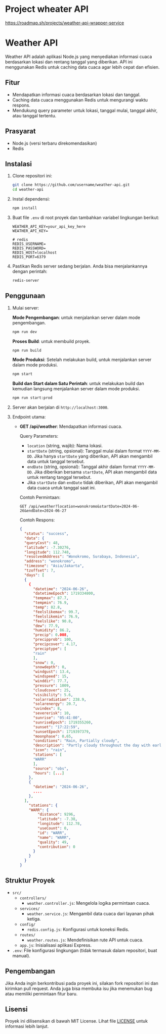 # Project wheater API
https://roadmap.sh/projects/weather-api-wrapper-service

# Weather API

Weather API adalah aplikasi Node.js yang menyediakan informasi cuaca berdasarkan lokasi dan rentang tanggal yang diberikan. API ini menggunakan Redis untuk caching data cuaca agar lebih cepat dan efisien.

## Fitur

- Mendapatkan informasi cuaca berdasarkan lokasi dan tanggal.
- Caching data cuaca menggunakan Redis untuk mengurangi waktu respons.
- Mendukung query parameter untuk lokasi, tanggal mulai, tanggal akhir, atau tanggal tertentu.

## Prasyarat

- Node.js (versi terbaru direkomendasikan)
- Redis

## Instalasi

1. Clone repositori ini:

    ```bash
    git clone https://github.com/username/weather-api.git
    cd weather-api
    ```

2. Instal dependensi:

    ```bash
    npm install
    ```

3. Buat file `.env` di root proyek dan tambahkan variabel lingkungan berikut:

    ```plaintext
    WEATHER_API_KEY=your_api_key_here
    WEATHER_API_KEY=
    
    # redis
    REDIS_USERNAME=
    REDIS_PASSWORD=
    REDIS_HOST=localhost
    REDIS_PORT=6379
    ```

4. Pastikan Redis server sedang berjalan. Anda bisa menjalankannya dengan perintah:

    ```bash
    redis-server
    ```

## Penggunaan

1. Mulai server:

    **Mode Pengembangan**: untuk menjalankan server dalam mode pengembangan.

    ```bash
    npm run dev
    ```

    **Proses Build**: untuk membuild proyek.

      ```bash
      npm run build
      ```

    **Mode Produksi**: Setelah melakukan build, untuk menjalankan server dalam mode produksi.

      ```bash
      npm start
      ```

    **Build dan Start dalam Satu Perintah**: untuk melakukan build dan kemudian langsung menjalankan server dalam mode produksi.

      ```bash
      npm run start:prod
      ```

2. Server akan berjalan di `http://localhost:3000`.

3. Endpoint utama:

    - **GET /api/weather**: Mendapatkan informasi cuaca.

        Query Parameters:
        - `location` (string, wajib): Nama lokasi.
        - `startDate` (string, opsional): Tanggal mulai dalam format `YYYY-MM-DD`. Jika hanya `startDate` yang diberikan, API akan mengambil data untuk tanggal tersebut.
        - `endDate` (string, opsional): Tanggal akhir dalam format `YYYY-MM-DD`. Jika diberikan bersama `startDate`, API akan mengambil data untuk rentang tanggal tersebut.
        - Jika `startDate` dan `endDate` tidak diberikan, API akan mengambil data cuaca untuk tanggal saat ini.

        Contoh Permintaan:

        ```http
        GET /api/weather?location=wonokromo&startDate=2024-06-26&endDate=2024-06-27
        ```

        Contoh Respons:

        ```json
        {
          "status": "success",
          "data": {
          "queryCost": 48,
          "latitude": -7.30276,
          "longitude": 112.748,
          "resolvedAddress": "Wonokromo, Surabaya, Indonesia",
          "address": "wonokromo",
          "timezone": "Asia/Jakarta",
          "tzoffset": 7,
          "days": [
          {
            {
              "datetime": "2024-06-26",
              "datetimeEpoch": 1719334800,
              "tempmax": 87.7,
              "tempmin": 76.9,
              "temp": 82.8,
              "feelslikemax": 99.7,
              "feelslikemin": 76.9,
              "feelslike": 90.8,
              "dew": 77.9,
              "humidity": 86.2,
              "precip": 0.008,
              "precipprob": 100,
              "precipcover": 4.17,
              "preciptype": [
              "rain"
              ],
              "snow": 0,
              "snowdepth": 0,
              "windgust": 13.4,
              "windspeed": 15,
              "winddir": 77.7,
              "pressure": 1009,
              "cloudcover": 25,
              "visibility": 5.6,
              "solarradiation": 238.9,
              "solarenergy": 20.7,
              "uvindex": 8,
              "severerisk": 10,
              "sunrise": "05:41:00",
              "sunriseEpoch": 1719355260,
              "sunset": "17:22:59",
              "sunsetEpoch": 1719397379,
              "moonphase": 0.65,
              "conditions": "Rain, Partially cloudy",
              "description": "Partly cloudy throughout the day with early morning rain.",
              "icon": "rain",
              "stations": [
              "WARR"
              ],
              "source": "obs",
              "hours": [...]
            },
            {
              "datetime": "2024-06-26",
              ....
            },
          ],
            "stations": {
            "WARR": {
                "distance": 9296,
                "latitude": -7.38,
                "longitude": 112.78,
                "useCount": 0,
                "id": "WARR",
                "name": "WARR",
                "quality": 49,
                "contribution": 0
              }
            }
          }
        }
        ```

## Struktur Proyek

- `src/`
  - `controllers/`
    - `weather.controller.js`: Mengelola logika permintaan cuaca.
  - `services/`
    - `weather.service.js`: Mengambil data cuaca dari layanan pihak ketiga.
  - `config/`
    - `redis.config.js`: Konfigurasi untuk koneksi Redis.
  - `routes/`
    - `weather.routes.js`: Mendefinisikan rute API untuk cuaca.
  - `app.js`: Inisialisasi aplikasi Express.
- `.env`: File konfigurasi lingkungan (tidak termasuk dalam repositori, buat manual).

## Pengembangan

Jika Anda ingin berkontribusi pada proyek ini, silakan fork repositori ini dan kirimkan pull request. Anda juga bisa membuka isu jika menemukan bug atau memiliki permintaan fitur baru.

## Lisensi

Proyek ini dilisensikan di bawah MIT License. Lihat file [LICENSE](LICENSE) untuk informasi lebih lanjut.

